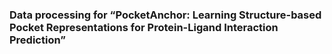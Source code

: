 ### Data processing for “PocketAnchor: Learning Structure-based Pocket Representations for Protein-Ligand Interaction Prediction”
